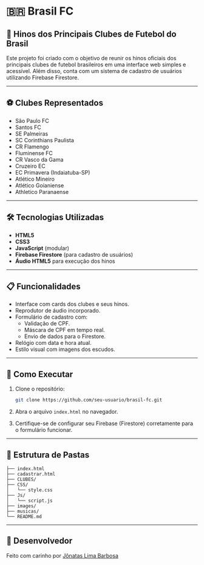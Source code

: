 # 🇧🇷 Brasil FC

## 🎵 Hinos dos Principais Clubes de Futebol do Brasil

Este projeto foi criado com o objetivo de reunir os hinos oficiais dos principais clubes de futebol brasileiros em uma interface web simples e acessível. Além disso, conta com um sistema de cadastro de usuários utilizando Firebase Firestore.

---

## ⚽ Clubes Representados

- São Paulo FC  
- Santos FC  
- SE Palmeiras  
- SC Corinthians Paulista  
- CR Flamengo  
- Fluminense FC  
- CR Vasco da Gama  
- Cruzeiro EC  
- EC Primavera (Indaiatuba-SP)  
- Atlético Mineiro  
- Atlético Goianiense  
- Athletico Paranaense  

---

## 🛠️ Tecnologias Utilizadas

- **HTML5**  
- **CSS3**  
- **JavaScript** (modular)  
- **Firebase Firestore** (para cadastro de usuários)  
- **Áudio HTML5** para execução dos hinos  

---

## 📋 Funcionalidades

- Interface com cards dos clubes e seus hinos.
- Reprodutor de áudio incorporado.
- Formulário de cadastro com:
  - Validação de CPF.
  - Máscara de CPF em tempo real.
  - Envio de dados para o Firestore.
- Relógio com data e hora atual.
- Estilo visual com imagens dos escudos.

---

## 🚀 Como Executar

1. Clone o repositório:
   ```bash
   git clone https://github.com/seu-usuario/brasil-fc.git
   ```

2. Abra o arquivo `index.html` no navegador.

3. Certifique-se de configurar seu Firebase (Firestore) corretamente para o formulário funcionar.

---

## 📁 Estrutura de Pastas

```
├── index.html
├── cadastrar.html
├── CLUBES/
├── CSS/
│   └── style.css
├── Js/
│   └── script.js
├── images/
├── musicas/
└── README.md
```

---

## 👤 Desenvolvedor

Feito com carinho por [Jônatas Lima Barbosa](https://github.com/Jonatas1678)  
